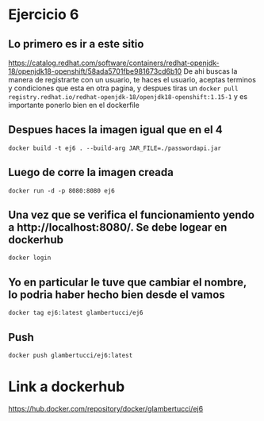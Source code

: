 # Ejercicio 6
## Lo primero es ir a este sitio
https://catalog.redhat.com/software/containers/redhat-openjdk-18/openjdk18-openshift/58ada5701fbe981673cd6b10
De ahi buscas la manera de registrarte con un usuario, te haces el usuario, aceptas terminos y condiciones que esta en otra pagina, y despues tiras un 
`docker pull registry.redhat.io/redhat-openjdk-18/openjdk18-openshift:1.15-1`
y es importante ponerlo bien en el dockerfile
## Despues haces la imagen igual que en el 4
`docker build -t ej6 . --build-arg JAR_FILE=./passwordapi.jar`

## Luego de corre la imagen creada
`docker run -d -p 8080:8080 ej6`
## Una vez que se verifica el funcionamiento yendo  a http://localhost:8080/. Se debe logear en dockerhub
`docker login`
## Yo en particular le tuve que cambiar el nombre, lo podria haber hecho bien desde el vamos
`docker tag ej6:latest glambertucci/ej6`
## Push
`docker push glambertucci/ej6:latest`

# Link a dockerhub
https://hub.docker.com/repository/docker/glambertucci/ej6
